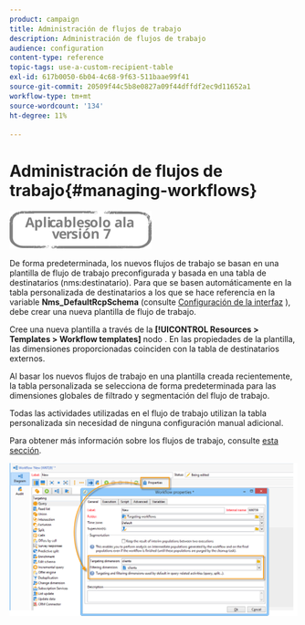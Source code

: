 ```yaml
---
product: campaign
title: Administración de flujos de trabajo
description: Administración de flujos de trabajo
audience: configuration
content-type: reference
topic-tags: use-a-custom-recipient-table
exl-id: 617b0050-6b04-4c68-9f63-511baae99f41
source-git-commit: 20509f44c5b8e0827a09f44dffdf2ec9d11652a1
workflow-type: tm+mt
source-wordcount: '134'
ht-degree: 11%

---
```


# Administración de flujos de trabajo{#managing-workflows}

![](../../assets/v7-only.svg)

De forma predeterminada, los nuevos flujos de trabajo se basan en una plantilla de flujo de trabajo preconfigurada y basada en una tabla de destinatarios (nms:destinatario). Para que se basen automáticamente en la tabla personalizada de destinatarios a los que se hace referencia en la variable **Nms_DefaultRcpSchema** (consulte [Configuración de la interfaz](../../configuration/using/configuring-the-interface.md) ), debe crear una nueva plantilla de flujo de trabajo.

Cree una nueva plantilla a través de la **[!UICONTROL Resources > Templates > Workflow templates]** nodo . En las propiedades de la plantilla, las dimensiones proporcionadas coinciden con la tabla de destinatarios externos.

Al basar los nuevos flujos de trabajo en una plantilla creada recientemente, la tabla personalizada se selecciona de forma predeterminada para las dimensiones globales de filtrado y segmentación del flujo de trabajo.

Todas las actividades utilizadas en el flujo de trabajo utilizan la tabla personalizada sin necesidad de ninguna configuración manual adicional.

Para obtener más información sobre los flujos de trabajo, consulte [esta sección](../../workflow/using/about-workflows.md).

![](assets/cfg_external_table_workflow.png)

